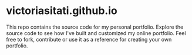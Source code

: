 # victoriasitati.github.io
This repo contains the source code for my personal portfolio. Explore the source code to see how I've built and customized my online portfolio. Feel free to fork, contribute or use it as a reference for creating your own portfolio.
